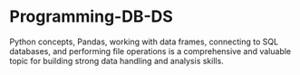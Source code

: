 # Programming-DB-DS
Python concepts, Pandas, working with data frames, connecting to SQL databases, and performing file operations is a comprehensive and valuable topic for building strong data handling and analysis skills.
